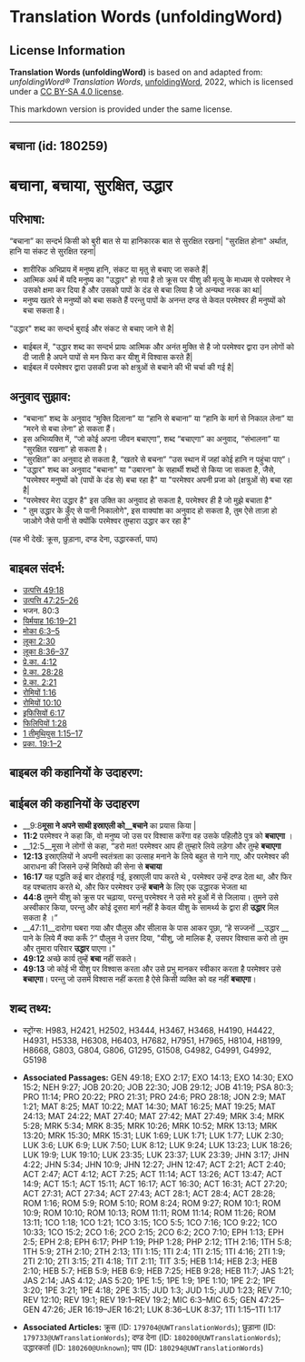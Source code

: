 # Translation Words (unfoldingWord)

## License Information

**Translation Words (unfoldingWord)** is based on and adapted from: _unfoldingWord® Translation Words_, [unfoldingWord](https://unfoldingword.org/utw), 2022, which is licensed under a [CC BY-SA 4.0 license](https://creativecommons.org/licenses/by-sa/4.0/legalcode.en).

This markdown version is provided under the same license.



--------------------------------

## बचाना (id: 180259)

बचाना, बचाया, सुरक्षित, उद्धार
==============================

परिभाषा:
--------

“बचाना” का सन्दर्भ किसी को बुरी बात से या हानिकारक बात से सुरक्षित रखना\| "सुरक्षित होना" अर्थात, हानि या संकट से सुरक्षित रहना\|

* शारीरिक अभिप्राय में मनुष्य हानि, संकट या मृतु से बचाए जा सकते हैं\|
* आत्मिक अर्थ में यदि मनुष्य का "उद्धार" हो गया है तो क्रूस पर यीशु की मृत्यु के माध्यम से परमेश्वर ने उसको क्षमा कर दिया है और उसको पापों के दंड से बचा लिया है जो अन्यथा नरक का था\|
* मनुष्य खतरे से मनुष्यों को बचा सकते हैं परन्तु पापों के अनन्त दण्ड से केवल परमेश्वर ही मनुष्यों को बचा सकता है।

"उद्धार" शब्द का सन्दर्भ बुराई और संकट से बचाए जाने से है\|

* बाईबल में, "उद्धार शब्द का सन्दर्भ प्रायः आत्मिक और अनंत मुक्ति से है जो परमेश्वर द्वारा उन लोगों को दी जाती है अपने पापों से मन फिरा कर यीशु में विश्वास करते हैं\|
* बाईबल में परमेश्वर द्वारा उसकी प्रजा को क्षत्रुओं से बचाने की भी चर्चा की गई है\|

अनुवाद सुझाव:
-------------

* “बचाना” शब्द के अनुवाद “मुक्ति दिलाना” या “हानि से बचाना” या “हानि के मार्ग से निकाल लेना” या “मरने से बचा लेना” हो सकता हैं।
* इस अभिव्यक्ति में, “जो कोई अपना जीवन बचाएगा”, शब्द “बचाएगा” का अनुवाद, “संभालना” या “सुरक्षित रखना” हो सकता है।
* “सुरक्षित” का अनुवाद हो सकता है, “खतरे से बचना” “उस स्थान में जहां कोई हानि न पहुंचा पाए”।
* "उद्धार" शब्द का अनुवाद "बचाना" या "उबारना" के सहार्थी शब्दों से किया जा सकता है, जैसे, "परमेश्वर मनुष्यों को (पापों के दंड से) बचा रहा है" या "परमेश्वर अपनी प्रजा को (क्षत्रुओं से) बचा रहा है\|
* "परमेश्वर मेरा उद्धार है" इस उक्ति का अनुवाद हो सकता है, परमेश्वर ही है जो मुझे बचाता है"
* " तुम उद्धार के कुँए से पानी निकालोगे", इस वाक्यांश का अनुवाद हो सकता है, तुम ऐसे ताज़ा हो जाओगे जैसे पानी से क्योंकि परमेश्वर तुम्हारा उद्धार कर रहा है"

(यह भी देखें: क्रूस, छुड़ाना, दण्ड देना, उद्धारकर्ता, पाप)

बाइबल संदर्भ:
-------------

* [उत्पत्ति 49:18](https://ref.ly/Gen49:18)
* [उत्पत्ति 47:25–26](https://ref.ly/Gen47:25-Gen47:26)
* भजन. 80:3
* [यिर्मयाह 16:19–21](https://ref.ly/Jer0:0)
* [मोका 6:3–5](https://ref.ly/Mic0:0)
* [लूका 2:30](https://ref.ly/Luke2:30)
* [लूका 8:36–37](https://ref.ly/Luke8:36-Luke8:37)
* [प्रे.का. 4:12](https://ref.ly/Acts4:12)
* [प्रे.का. 28:28](https://ref.ly/Acts28:28)
* [प्रे.का. 2:21](https://ref.ly/Acts2:21)
* [रोमियों 1:16](https://ref.ly/Rom1:16)
* [रोमियों 10:10](https://ref.ly/Rom0:0)
* [इफिसियों 6:17](https://ref.ly/Eph6:17)
* [फिलिपियों 1:28](https://ref.ly/Phil1:28)
* [1 तीमुथियुस 1:15–17](https://ref.ly/1Tim0:0)
* [प्रका. 19:1–2](https://ref.ly/Rev19:1-Rev19:2)

बाइबल की कहानियों के उदाहरण:
----------------------------

बाईबल की कहानियों के उदाहरण
---------------------------

* \_\_9:8**मूसा ने अपने साथी इस्राएली को\_\_बचाने** का प्रयास किया \|
* **11:2** परमेश्वर ने कहा कि, वो मनुष्य जो उस पर विश्वास करेंगा वह उसके पहिलौठे पुत्र को **बचाएगा** ।
* \_\_12:5\_\_मूसा ने लोगों से कहा, “डरो मत! परमेश्वर आप ही तुम्हारे लिये लड़ेगा और तुम्हे **बचाएगा**
* **12:13** इस्राएलियों ने अपनी स्वतंत्रता का उत्साह मनाने के लिये बहुत से गाने गाए, और परमेश्वर की आराधना की जिसने उन्हें मिस्रियो की सेना से **बचाया**
* **16:17** यह पद्धति कई बार दोहराई गई, इस्राएली पाप करते थे , परमेश्वर उन्हें दण्ड देता था, और फिर वह पश्चाताप करते थे, और फिर परमेश्वर उन्हें **बचाने** के लिए एक उद्धारक भेजता था
* **44:8** तुमने यीशु को क्रूस पर चढ़ाया, परन्तु परमेश्वर ने उसे मरे हुओं में से जिलाया। तुमने उसे अस्वीकार किया, परन्तु और कोई दूसरा मार्ग नहीं है केवल यीशु के सामर्थ्य के द्वारा ही **उद्धार** मिल सकता है ।”
* \_\_47:11\_\_दारोगा घबरा गया और पौलुस और सीलास के पास आकर पूछा, “हे सज्जनों \_\_उद्धार \_\_ पाने के लिये मैं क्या करूँ ?” पौलुस ने उत्तर दिया, "यीशु, जो मालिक है, उसपर विश्वास करो तो तुम और तुमारा परिवार **उद्धार** पाएगा।"
* **49:12** अच्छे कार्य तुम्हें **बचा** नहीं सकते।
* **49:13** जो कोई भी यीशु पर विश्वास करता और उसे प्रभु मानकर स्वीकार करता है परमेश्वर उसे **बचाएगा**। परन्तु जो उसमें विश्वास नहीं करता है ऐसे किसी व्यक्ति को वह नहीं **बचाएगा**।

शब्द तथ्य:
----------

* स्ट्रोंग्स: H983, H2421, H2502, H3444, H3467, H3468, H4190, H4422, H4931, H5338, H6308, H6403, H7682, H7951, H7965, H8104, H8199, H8668, G803, G804, G806, G1295, G1508, G4982, G4991, G4992, G5198

* **Associated Passages:** GEN 49:18; EXO 2:17; EXO 14:13; EXO 14:30; EXO 15:2; NEH 9:27; JOB 20:20; JOB 22:30; JOB 29:12; JOB 41:19; PSA 80:3; PRO 11:14; PRO 20:22; PRO 21:31; PRO 24:6; PRO 28:18; JON 2:9; MAT 1:21; MAT 8:25; MAT 10:22; MAT 14:30; MAT 16:25; MAT 19:25; MAT 24:13; MAT 24:22; MAT 27:40; MAT 27:42; MAT 27:49; MRK 3:4; MRK 5:28; MRK 5:34; MRK 8:35; MRK 10:26; MRK 10:52; MRK 13:13; MRK 13:20; MRK 15:30; MRK 15:31; LUK 1:69; LUK 1:71; LUK 1:77; LUK 2:30; LUK 3:6; LUK 6:9; LUK 7:50; LUK 8:12; LUK 9:24; LUK 13:23; LUK 18:26; LUK 19:9; LUK 19:10; LUK 23:35; LUK 23:37; LUK 23:39; JHN 3:17; JHN 4:22; JHN 5:34; JHN 10:9; JHN 12:27; JHN 12:47; ACT 2:21; ACT 2:40; ACT 2:47; ACT 4:12; ACT 7:25; ACT 11:14; ACT 13:26; ACT 13:47; ACT 14:9; ACT 15:1; ACT 15:11; ACT 16:17; ACT 16:30; ACT 16:31; ACT 27:20; ACT 27:31; ACT 27:34; ACT 27:43; ACT 28:1; ACT 28:4; ACT 28:28; ROM 1:16; ROM 5:9; ROM 5:10; ROM 8:24; ROM 9:27; ROM 10:1; ROM 10:9; ROM 10:10; ROM 10:13; ROM 11:11; ROM 11:14; ROM 11:26; ROM 13:11; 1CO 1:18; 1CO 1:21; 1CO 3:15; 1CO 5:5; 1CO 7:16; 1CO 9:22; 1CO 10:33; 1CO 15:2; 2CO 1:6; 2CO 2:15; 2CO 6:2; 2CO 7:10; EPH 1:13; EPH 2:5; EPH 2:8; EPH 6:17; PHP 1:19; PHP 1:28; PHP 2:12; 1TH 2:16; 1TH 5:8; 1TH 5:9; 2TH 2:10; 2TH 2:13; 1TI 1:15; 1TI 2:4; 1TI 2:15; 1TI 4:16; 2TI 1:9; 2TI 2:10; 2TI 3:15; 2TI 4:18; TIT 2:11; TIT 3:5; HEB 1:14; HEB 2:3; HEB 2:10; HEB 5:7; HEB 5:9; HEB 6:9; HEB 7:25; HEB 9:28; HEB 11:7; JAS 1:21; JAS 2:14; JAS 4:12; JAS 5:20; 1PE 1:5; 1PE 1:9; 1PE 1:10; 1PE 2:2; 1PE 3:20; 1PE 3:21; 1PE 4:18; 2PE 3:15; JUD 1:3; JUD 1:5; JUD 1:23; REV 7:10; REV 12:10; REV 19:1; REV 19:1–REV 19:2; MIC 6:3–MIC 6:5; GEN 47:25–GEN 47:26; JER 16:19–JER 16:21; LUK 8:36–LUK 8:37; 1TI 1:15–1TI 1:17
* **Associated Articles:** क्रूस (ID: `179704@UWTranslationWords`); छुड़ाना (ID: `179733@UWTranslationWords`); दण्ड देना (ID: `180200@UWTranslationWords`); उद्धारकर्ता (ID: `180260@Unknown`); पाप (ID: `180294@UWTranslationWords`)

